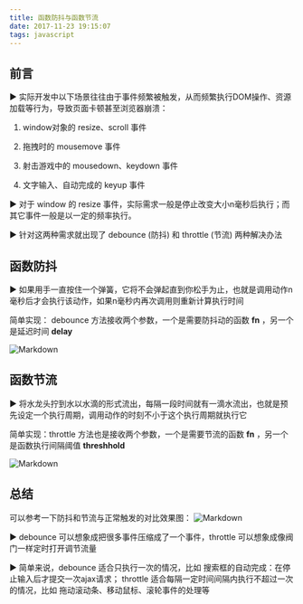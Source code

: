 ```yaml
---
title: 函数防抖与函数节流
date: 2017-11-23 19:15:07
tags: javascript
---
```


## 前言

► 实际开发中以下场景往往由于事件频繁被触发，从而频繁执行DOM操作、资源加载等行为，导致页面卡顿甚至浏览器崩溃：

1. window对象的 resize、scroll 事件

2. 拖拽时的 mousemove 事件

3. 射击游戏中的 mousedown、keydown 事件

4. 文字输入、自动完成的 keyup 事件

► 对于 window 的 resize 事件，实际需求一般是停止改变大小n毫秒后执行；而其它事件一般是以一定的频率执行。

► 针对这两种需求就出现了 debounce (防抖) 和 throttle (节流) 两种解决办法

## 函数防抖

► 如果用手一直按住一个弹簧，它将不会弹起直到你松手为止，也就是调用动作n毫秒后才会执行该动作，如果n毫秒内再次调用则重新计算执行时间

简单实现： debounce 方法接收两个参数，一个是需要防抖动的函数 **fn** ，另一个是延迟时间 **delay**

![Markdown](http://i2.bvimg.com/603805/e072301856d82602.png)

## 函数节流

► 将水龙头拧到水以水滴的形式流出，每隔一段时间就有一滴水流出，也就是预先设定一个执行周期，调用动作的时刻不小于这个执行周期就执行它

简单实现：throttle 方法也是接收两个参数，一个是需要节流的函数 **fn** ，另一个是函数执行间隔阈值 **threshhold**

![Markdown](http://i2.bvimg.com/603805/a203d2e6fc4b12f0.png)

## 总结

可以参考一下防抖和节流与正常触发的对比效果图：
![Markdown](http://i2.bvimg.com/603805/d32393a66dcf73c1.png)

► debounce 可以想象成把很多事件压缩成了一个事件，throttle 可以想象成像阀门一样定时打开调节流量

► 简单来说，debounce 适合只执行一次的情况，比如 搜索框的自动完成：在停止输入后才提交一次ajax请求； throttle 适合每隔一定时间间隔内执行不超过一次的情况，比如 拖动滚动条、移动鼠标、滚轮事件的处理等